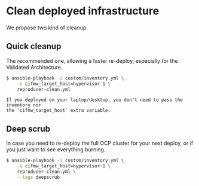 # Clean deployed infrastructure

We propose two kind of cleanup.

## Quick cleanup
The recommended one, allowing a faster re-deploy, especially for the
Validated Architecture.

```Bash
$ ansible-playbook -i custom/inventory.yml \
    -e cifmw_target_host=hypervisor-1 \
    reproducer-clean.yml
```

~~~{tip}
If you deployed on your laptop/desktop, you don't need to pass the inventory nor
the `cifmw_target_host` extra variable.
~~~

## Deep scrub
In case you need to re-deploy the full OCP cluster for your next deploy,
or if you just want to see everything burning.

```Bash
$ ansible-playbook -i custom/inventory.yml \
    -e cifmw_target_host=hypervisor-1 \
    reproducer-clean.yml \
    --tags deepscrub
```
